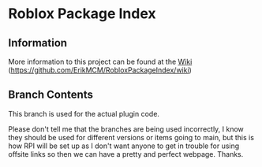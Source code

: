 # Roblox Package Index

## Information
More information to this project can be found at the [Wiki](https://github.com/ErikMCM/RobloxPackageIndex/wiki) (https://github.com/ErikMCM/RobloxPackageIndex/wiki)

## Branch Contents
This branch is used for the actual plugin code.

Please don't tell me that the branches are being used incorrectly, I know they should be used for different versions or items going to main, but this is how RPI will be set up as I don't want anyone to get in trouble for using offsite links so then we can have a pretty and perfect webpage. Thanks.
